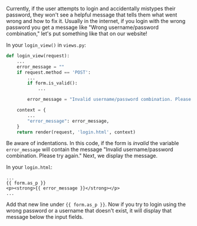 Currently, if the user attempts to login and accidentally mistypes their password, they won't see a helpful message that tells them what went wrong and how to fix it. Usually in the internet, if you login with the wrong password you get a message like "Wrong username/password combination," let's put something like that on our website!

In your `login_view()` in `views.py`:
```python
def login_view(request):
    ...
    error_message = ""
    if request.method == 'POST':
        ...
        if form.is_valid():
            ...

        error_message = "Invalid username/password combination. Please try again."

    context = {
        ...
        "error_message": error_message,
    }
    return render(request, 'login.html', context)
```

Be aware of indentations. In this code, if the form is *invalid* the variable `error_message` will contain the message "Invalid username/password combination. Please try again." Next, we display the message.

In your `login.html`:
```django
...
{{ form.as_p }}
<p><strong>{{ error_message }}</strong></p>
...
```

Add that new line under `{{ form.as_p }}`. Now if you try to login using the wrong password or a username that doesn't exist, it will display that message below the input fields.